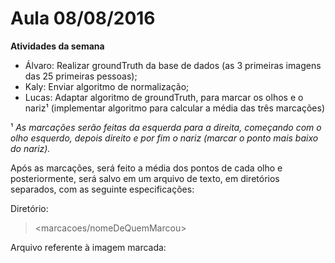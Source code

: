 # Aula 08/08/2016

**Atividades da semana**
- Álvaro: Realizar groundTruth da base de dados (as 3 primeiras imagens das 25 primeiras pessoas);
- Kaly: Enviar algoritmo de normalização;
- Lucas: Adaptar algoritmo de groundTruth, para marcar os olhos e o nariz¹ (implementar algoritmo para calcular a média das três marcações)

¹ *As marcações serão feitas da esquerda para a direita, começando com o olho esquerdo, depois direito e por fim o nariz (marcar o ponto mais baixo do nariz).*

Após as marcações, será feito a média dos pontos de cada olho e posteriormente, será salvo em um arquivo de texto, em diretórios separados, com as seguinte especificações:

Diretório:
><marcacoes/nomeDeQuemMarcou>

Arquivo referente à imagem marcada:
><nome da imagem.jpeg> <olhoEsq> <olhoDir> <nariz>

